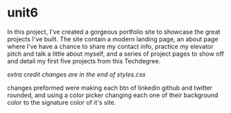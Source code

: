 # unit6

In this project, I've created a gorgeous portfolio site to showcase the great projects I've built. The site contain a modern landing page, an about page where I've have a chance to share my contact info, practice my elevator pitch and talk a little about myself, and a series of project pages to show off and detail my first five projects from this Techdegree.


*extra credit changes are in the end of styles.css*

changes preformed were making each btn of linkedin github and twitter rounded, and using a color picker changing each one of their background color to the signature color of it's site.